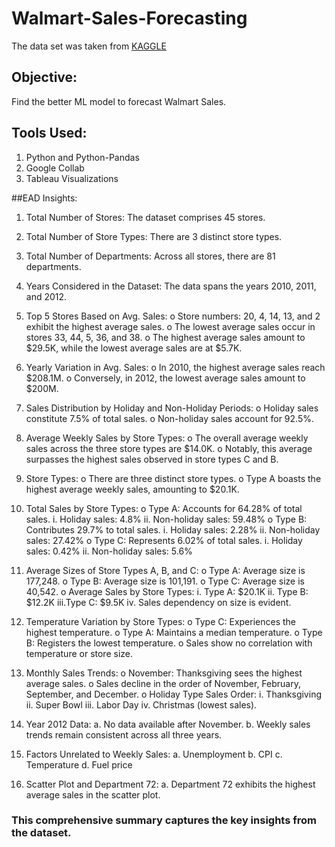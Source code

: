 # Walmart-Sales-Forecasting
The data set was taken from [KAGGLE](https://www.kaggle.com/datasets/aslanahmedov/walmart-sales-forecast)

## Objective: 
Find the better ML model to forecast Walmart Sales.

## Tools Used:
1. Python and Python-Pandas
2. Google Collab
3. Tableau Visualizations

##EAD Insights:
1.	Total Number of Stores: The dataset comprises 45 stores.
2.	Total Number of Store Types: There are 3 distinct store types.
3.	Total Number of Departments: Across all stores, there are 81 departments.
4.	Years Considered in the Dataset: The data spans the years 2010, 2011, and 2012.
5.	Top 5 Stores Based on Avg. Sales:
  o	Store numbers: 20, 4, 14, 13, and 2 exhibit the highest average sales.
  o	The lowest average sales occur in stores 33, 44, 5, 36, and 38.
  o	The highest average sales amount to $29.5K, while the lowest average sales are at $5.7K.
6.	Yearly Variation in Avg. Sales:
  o	In 2010, the highest average sales reach $208.1M.
  o	Conversely, in 2012, the lowest average sales amount to $200M.
7.	Sales Distribution by Holiday and Non-Holiday Periods:
  o	Holiday sales constitute 7.5% of total sales.
  o	Non-holiday sales account for 92.5%.
8.	Average Weekly Sales by Store Types:
  o	The overall average weekly sales across the three store types are $14.0K.
  o	Notably, this average surpasses the highest sales observed in store types C and B.
9.	Store Types:
  o	There are three distinct store types.
  o	Type A boasts the highest average weekly sales, amounting to $20.1K.
10.	Total Sales by Store Types:
  o	Type A: Accounts for 64.28% of total sales.
    i.	Holiday sales: 4.8%
    ii.	Non-holiday sales: 59.48%
  o	Type B: Contributes 29.7% to total sales.
    i. 	Holiday sales: 2.28%
    ii.	Non-holiday sales: 27.42%
  o	Type C: Represents 6.02% of total sales.
    i. Holiday sales: 0.42%
    ii.	Non-holiday sales: 5.6%
11.	Average Sizes of Store Types A, B, and C:
  o	Type A: Average size is 177,248.
  o	Type B: Average size is 101,191.
  o	Type C: Average size is 40,542.
  o	Average Sales by Store Types:
    i.  Type A: $20.1K
    ii.	Type B: $12.2K
    iii.Type C: $9.5K
    iv.	Sales dependency on size is evident.
12.	Temperature Variation by Store Types:
  o	Type C: Experiences the highest temperature.
  o	Type A: Maintains a median temperature.
  o	Type B: Registers the lowest temperature.
  o	Sales show no correlation with temperature or store size.

13.	Monthly Sales Trends:
  o	November: Thanksgiving sees the highest average sales.
  o	Sales decline in the order of November, February, September, and December.
  o	Holiday Type Sales Order:
    i.	Thanksgiving
    ii.	Super Bowl
    iii.	Labor Day
    iv.	Christmas (lowest sales).
14.	Year 2012 Data:
  a.	No data available after November.
  b.	Weekly sales trends remain consistent across all three years.
15.	Factors Unrelated to Weekly Sales:
  a.	Unemployment
  b.	CPI
  c.	Temperature
  d.	Fuel price
16.	Scatter Plot and Department 72:
  a.	Department 72 exhibits the highest average sales in the scatter plot.

### This comprehensive summary captures the key insights from the dataset. 







